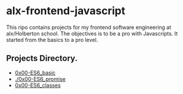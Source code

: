 # alx-frontend-javascript

This ripo contains projects for my frontend software engineering at alx/Holberton school.
The objectives is to be a pro with Javascripts. It started from the basics to a pro level.

## Projects Directory.

- [0x00-ES6_basic](./0x00-ES6_basic)
- [./0x00-ES6_promise](https://github.com/emmaudeji/alx-frontend-javascript/tree/main/0x01-ES6_promise)
- [0x00-ES6_classes](./0x00-ES6_classes)
